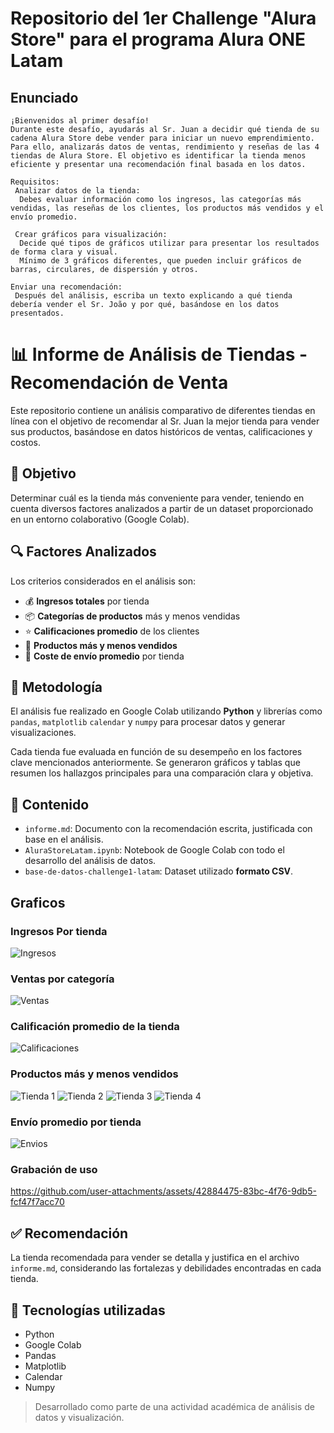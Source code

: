 # Repositorio del 1er Challenge "Alura Store" para el programa Alura ONE Latam

## Enunciado 

```text
¡Bienvenidos al primer desafío!
Durante este desafío, ayudarás al Sr. Juan a decidir qué tienda de su cadena Alura Store debe vender para iniciar un nuevo emprendimiento. Para ello, analizarás datos de ventas, rendimiento y reseñas de las 4 tiendas de Alura Store. El objetivo es identificar la tienda menos eficiente y presentar una recomendación final basada en los datos.

Requisitos:
 Analizar datos de la tienda:
  Debes evaluar información como los ingresos, las categorías más vendidas, las reseñas de los clientes, los productos más vendidos y el envío promedio.

 Crear gráficos para visualización:
  Decide qué tipos de gráficos utilizar para presentar los resultados de forma clara y visual.
  Mínimo de 3 gráficos diferentes, que pueden incluir gráficos de barras, circulares, de dispersión y otros.

Enviar una recomendación:
 Después del análisis, escriba un texto explicando a qué tienda debería vender el Sr. João y por qué, basándose en los datos presentados.
```

# 📊 Informe de Análisis de Tiendas - Recomendación de Venta

Este repositorio contiene un análisis comparativo de diferentes tiendas en línea con el objetivo de recomendar al Sr. Juan la mejor tienda para vender sus productos, basándose en datos históricos de ventas, calificaciones y costos.

## 📌 Objetivo

Determinar cuál es la tienda más conveniente para vender, teniendo en cuenta diversos factores analizados a partir de un dataset proporcionado en un entorno colaborativo (Google Colab).

## 🔍 Factores Analizados

Los criterios considerados en el análisis son:

- 💰 **Ingresos totales** por tienda  
- 📦 **Categorías de productos** más y menos vendidas  
- ⭐ **Calificaciones promedio** de los clientes  
- 🛒 **Productos más y menos vendidos**  
- 🚚 **Coste de envío promedio** por tienda  

## 🧠 Metodología

El análisis fue realizado en Google Colab utilizando **Python** y librerías como `pandas`, `matplotlib` `calendar` y `numpy` para procesar datos y generar visualizaciones.

Cada tienda fue evaluada en función de su desempeño en los factores clave mencionados anteriormente. Se generaron gráficos y tablas que resumen los hallazgos principales para una comparación clara y objetiva.

## 📝 Contenido

- `informe.md`: Documento con la recomendación escrita, justificada con base en el análisis.
- `AluraStoreLatam.ipynb`: Notebook de Google Colab con todo el desarrollo del análisis de datos.
- `base-de-datos-challenge1-latam`: Dataset utilizado **formato CSV**.

## Graficos
### Ingresos Por tienda
![Ingresos](https://github.com/user-attachments/assets/3b1cf7a8-f3d4-46d7-9eac-c9f0e4a1988d)

### Ventas por categoría
![Ventas](https://github.com/user-attachments/assets/afbd6208-8984-4446-a0ff-c6bcc6a24335)

### Calificación promedio de la tienda
![Calificaciones](https://github.com/user-attachments/assets/c4f8749b-a6ae-4bf7-bf50-8f2778101ef2)

### Productos más y menos vendidos
![Tienda 1](https://github.com/user-attachments/assets/76c26b23-9311-41cf-be9b-4c7a09d41c70)
![Tienda 2](https://github.com/user-attachments/assets/cc28b63e-edab-4678-9b83-39c14fafd32c)
![Tienda 3](https://github.com/user-attachments/assets/564910e0-8367-482c-b5d4-acd1326440a7)
![Tienda 4](https://github.com/user-attachments/assets/cd8d018c-89f0-48eb-b6de-b9e251f073cc)

### Envío promedio por tienda
![Envios](https://github.com/user-attachments/assets/183c4283-b5ec-45d0-ad22-971ca8749a95)


### Grabación de uso
https://github.com/user-attachments/assets/42884475-83bc-4f76-9db5-fcf47f7acc70



## ✅ Recomendación

La tienda recomendada para vender se detalla y justifica en el archivo `informe.md`, considerando las fortalezas y debilidades encontradas en cada tienda.

## 🚀 Tecnologías utilizadas

- Python
- Google Colab
- Pandas
- Matplotlib
- Calendar
- Numpy


> Desarrollado como parte de una actividad académica de análisis de datos y visualización.
